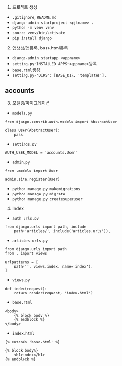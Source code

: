 1. 프로젝트 생성
- `.gitignore`, `README.md`
- `django-admin startproject <pjtname> .`
- `python -m venv venv`
- `source venv/bin/activate`
- `pip install django`

2. 앱생성/앱등록, base.html등록
- `django-admin startapp <appname>`
- `setting.py`-`INSTALLED_APPS`-`<appname>`등록
- `base.html`생성
- `setting.py`-`'DIRS': [BASE_DIR, 'templates'],`

## accounts
3. 모델링/마이그레이션
- `models.py`
```
from django.contrib.auth.models import AbstractUser

class User(AbstractUser):
    pass
```

- `settings.py`
```
AUTH_USER_MODEL = 'accounts.User'
```

- `admin.py`
```
from .models import User

admin.site.register(User)
```

- `python manage.py makemigrations`
- `python manage.py migrate`
- `python manage.py createsuperuser`

4. Index
- `auth urls.py`
```
from django.urls import path, include
    path('articles/', include('articles.urls')),
```

- `articles urls.py`
```
from django.urls import path
from . import views

urlpatterns = [
    path('', views.index, name='index'),
]
```

- `views.py`
```
def index(request):
    return render(request, 'index.html')
```

- `base.html`
```
<body>
    {% block body %}
    {% endblock %}
</body>
```

- `index.html`
```
{% extends 'base.html' %}

{% block body%}
    <h1>index</h1>
{% endblock %}
```